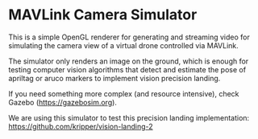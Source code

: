 # MAVLink Camera Simulator

This is a simple OpenGL renderer for generating and streaming video for simulating the camera view of a virtual drone controlled via MAVLink.

The simulator only renders an image on the ground, which is enough for testing computer vision algorithms that detect and estimate the pose of apriltag or aruco markers to implement vision precision landing.

If you need something more complex (and resource intensive), check Gazebo (https://gazebosim.org).

We are using this simulator to test this precision landing implementation:
https://github.com/kripper/vision-landing-2
